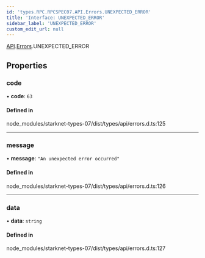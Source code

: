 ```yaml
---
id: 'types.RPC.RPCSPEC07.API.Errors.UNEXPECTED_ERROR'
title: 'Interface: UNEXPECTED_ERROR'
sidebar_label: 'UNEXPECTED_ERROR'
custom_edit_url: null
---
```


[API](../namespaces/types.RPC.RPCSPEC07.API.md).[Errors](../namespaces/types.RPC.RPCSPEC07.API.Errors.md).UNEXPECTED_ERROR

## Properties

### code

• **code**: `63`

#### Defined in

node_modules/starknet-types-07/dist/types/api/errors.d.ts:125

---

### message

• **message**: `"An unexpected error occurred"`

#### Defined in

node_modules/starknet-types-07/dist/types/api/errors.d.ts:126

---

### data

• **data**: `string`

#### Defined in

node_modules/starknet-types-07/dist/types/api/errors.d.ts:127
